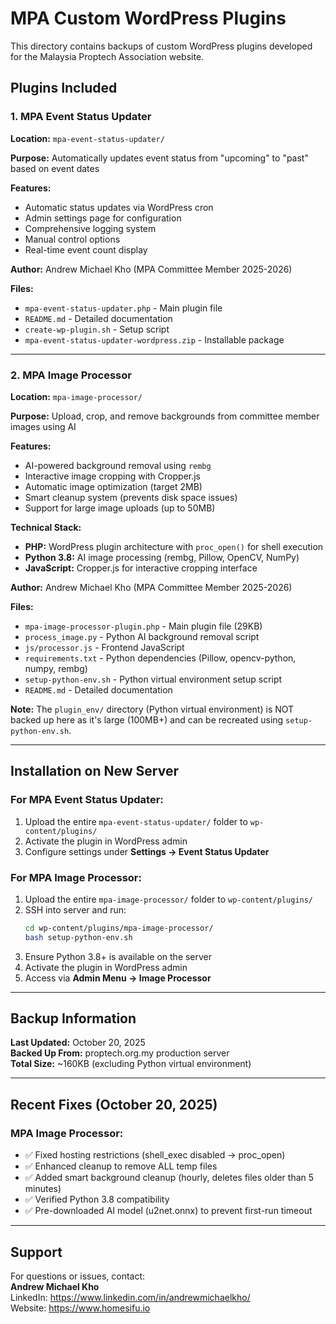 # MPA Custom WordPress Plugins

This directory contains backups of custom WordPress plugins developed for the Malaysia Proptech Association website.

## Plugins Included

### 1. MPA Event Status Updater
**Location:** `mpa-event-status-updater/`

**Purpose:** Automatically updates event status from "upcoming" to "past" based on event dates

**Features:**
- Automatic status updates via WordPress cron
- Admin settings page for configuration
- Comprehensive logging system
- Manual control options
- Real-time event count display

**Author:** Andrew Michael Kho (MPA Committee Member 2025-2026)

**Files:**
- `mpa-event-status-updater.php` - Main plugin file
- `README.md` - Detailed documentation
- `create-wp-plugin.sh` - Setup script
- `mpa-event-status-updater-wordpress.zip` - Installable package

---

### 2. MPA Image Processor
**Location:** `mpa-image-processor/`

**Purpose:** Upload, crop, and remove backgrounds from committee member images using AI

**Features:**
- AI-powered background removal using `rembg`
- Interactive image cropping with Cropper.js
- Automatic image optimization (target 2MB)
- Smart cleanup system (prevents disk space issues)
- Support for large image uploads (up to 50MB)

**Technical Stack:**
- **PHP:** WordPress plugin architecture with `proc_open()` for shell execution
- **Python 3.8:** AI image processing (rembg, Pillow, OpenCV, NumPy)
- **JavaScript:** Cropper.js for interactive cropping interface

**Author:** Andrew Michael Kho (MPA Committee Member 2025-2026)

**Files:**
- `mpa-image-processor-plugin.php` - Main plugin file (29KB)
- `process_image.py` - Python AI background removal script
- `js/processor.js` - Frontend JavaScript
- `requirements.txt` - Python dependencies (Pillow, opencv-python, numpy, rembg)
- `setup-python-env.sh` - Python virtual environment setup script
- `README.md` - Detailed documentation

**Note:** The `plugin_env/` directory (Python virtual environment) is NOT backed up here as it's large (100MB+) and can be recreated using `setup-python-env.sh`.

---

## Installation on New Server

### For MPA Event Status Updater:
1. Upload the entire `mpa-event-status-updater/` folder to `wp-content/plugins/`
2. Activate the plugin in WordPress admin
3. Configure settings under **Settings → Event Status Updater**

### For MPA Image Processor:
1. Upload the entire `mpa-image-processor/` folder to `wp-content/plugins/`
2. SSH into server and run:
   ```bash
   cd wp-content/plugins/mpa-image-processor/
   bash setup-python-env.sh
   ```
3. Ensure Python 3.8+ is available on the server
4. Activate the plugin in WordPress admin
5. Access via **Admin Menu → Image Processor**

---

## Backup Information

**Last Updated:** October 20, 2025  
**Backed Up From:** proptech.org.my production server  
**Total Size:** ~160KB (excluding Python virtual environment)

---

## Recent Fixes (October 20, 2025)

### MPA Image Processor:
- ✅ Fixed hosting restrictions (shell_exec disabled → proc_open)
- ✅ Enhanced cleanup to remove ALL temp files
- ✅ Added smart background cleanup (hourly, deletes files older than 5 minutes)
- ✅ Verified Python 3.8 compatibility
- ✅ Pre-downloaded AI model (u2net.onnx) to prevent first-run timeout

---

## Support

For questions or issues, contact:  
**Andrew Michael Kho**  
LinkedIn: https://www.linkedin.com/in/andrewmichaelkho/  
Website: https://www.homesifu.io

